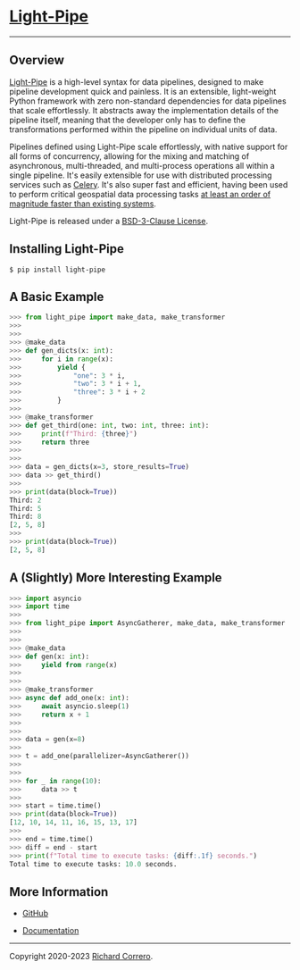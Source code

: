 # [Light-Pipe](https://github.com/rcorrero/light-pipe)

---

## Overview

[Light-Pipe](https://www.light-pipe.io/) is a high-level syntax for data pipelines, designed to make pipeline development quick and painless. It is an extensible, light-weight Python framework with zero non-standard dependencies for data pipelines that scale effortlessly. It abstracts away the implementation details of the pipeline itself, meaning that the developer only has to define the transformations performed within the pipeline on individual units of data.

Pipelines defined using Light-Pipe scale effortlessly, with native support for all forms of concurrency, allowing for the mixing and matching of asynchronous, multi-threaded, and multi-process operations all within a single pipeline. It's easily extensible for use with distributed processing services such as [Celery](https://docs.celeryq.dev/en/stable/). It's also super fast and efficient, having been used to perform critical geospatial data processing tasks [at least an order of magnitude faster than existing systems](https://github.com/rcorrero/light-pipe/blob/depth_first/data/plots/test_geo_tiling.png).

Light-Pipe is released under a [BSD-3-Clause License](https://opensource.org/licenses/BSD-3-Clause).

## Installing Light-Pipe

```console
$ pip install light-pipe
```

## A Basic Example

```python
>>> from light_pipe import make_data, make_transformer
>>> 
>>> 
>>> @make_data
>>> def gen_dicts(x: int):
>>>     for i in range(x):
>>>         yield {
>>>             "one": 3 * i, 
>>>             "two": 3 * i + 1, 
>>>             "three": 3 * i + 2
>>>         }
>>> 
>>> @make_transformer
>>> def get_third(one: int, two: int, three: int):
>>>     print(f"Third: {three}")
>>>     return three
>>> 
>>> 
>>> data = gen_dicts(x=3, store_results=True)
>>> data >> get_third()
>>> 
>>> print(data(block=True))
Third: 2
Third: 5
Third: 8
[2, 5, 8]
>>>
>>> print(data(block=True))
[2, 5, 8]
```

## A (Slightly) More Interesting Example

```python
>>> import asyncio
>>> import time
>>> 
>>> from light_pipe import AsyncGatherer, make_data, make_transformer
>>> 
>>> 
>>> @make_data
>>> def gen(x: int):
>>>     yield from range(x)
>>> 
>>> 
>>> @make_transformer
>>> async def add_one(x: int):
>>>     await asyncio.sleep(1)
>>>     return x + 1
>>> 
>>> 
>>> data = gen(x=8)
>>> 
>>> t = add_one(parallelizer=AsyncGatherer())
>>> 
>>> 
>>> for _ in range(10):
>>>     data >> t
>>> 
>>> start = time.time()
>>> print(data(block=True))
[12, 10, 14, 11, 16, 15, 13, 17]
>>> 
>>> end = time.time()
>>> diff = end - start
>>> print(f"Total time to execute tasks: {diff:.1f} seconds.")
Total time to execute tasks: 10.0 seconds.
```

## More Information

- [GitHub](https://github.com/rcorrero/light-pipe)

- [Documentation](https://www.light-pipe.io/)

---

Copyright 2020-2023 [Richard Correro](https://www.richardcorrero.com/).